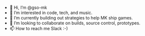 - 👋 Hi, I’m @gso-mk
- 👀 I’m interested in code, tech, and music.
- 🌱 I’m currently building out strategies to help MK ship games.
- 💞️ I’m looking to collaborate on builds, source control, prototypes.
- 📫 How to reach me Slack :-)

